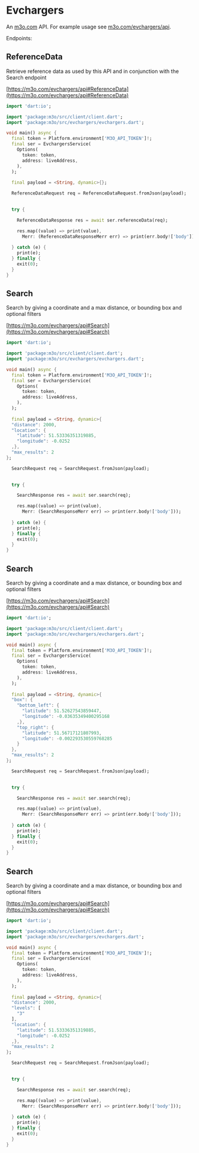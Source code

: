 # Evchargers

An [m3o.com](https://m3o.com) API. For example usage see [m3o.com/evchargers/api](https://m3o.com/evchargers/api).

Endpoints:

## ReferenceData

Retrieve reference data as used by this API and in conjunction with the Search endpoint


[https://m3o.com/evchargers/api#ReferenceData](https://m3o.com/evchargers/api#ReferenceData)

```dart
import 'dart:io';

import 'package:m3o/src/client/client.dart';
import 'package:m3o/src/evchargers/evchargers.dart';

void main() async {
  final token = Platform.environment['M3O_API_TOKEN']!;
  final ser = EvchargersService(
    Options(
      token: token,
      address: liveAddress,
    ),
  );
 
  final payload = <String, dynamic>{};

  ReferenceDataRequest req = ReferenceDataRequest.fromJson(payload);

  
  try {

	ReferenceDataResponse res = await ser.referenceData(req);

    res.map((value) => print(value),
	  Merr: (ReferenceDataResponseMerr err) => print(err.body!['body']));	
  
  } catch (e) {
    print(e);
  } finally {
    exit(0);
  }
}
```
## Search

Search by giving a coordinate and a max distance, or bounding box and optional filters


[https://m3o.com/evchargers/api#Search](https://m3o.com/evchargers/api#Search)

```dart
import 'dart:io';

import 'package:m3o/src/client/client.dart';
import 'package:m3o/src/evchargers/evchargers.dart';

void main() async {
  final token = Platform.environment['M3O_API_TOKEN']!;
  final ser = EvchargersService(
    Options(
      token: token,
      address: liveAddress,
    ),
  );
 
  final payload = <String, dynamic>{
  "distance": 2000,
  "location": {
    "latitude": 51.53336351319885,
    "longitude": -0.0252
  ,},
  "max_results": 2
};

  SearchRequest req = SearchRequest.fromJson(payload);

  
  try {

	SearchResponse res = await ser.search(req);

    res.map((value) => print(value),
	  Merr: (SearchResponseMerr err) => print(err.body!['body']));	
  
  } catch (e) {
    print(e);
  } finally {
    exit(0);
  }
}
```
## Search

Search by giving a coordinate and a max distance, or bounding box and optional filters


[https://m3o.com/evchargers/api#Search](https://m3o.com/evchargers/api#Search)

```dart
import 'dart:io';

import 'package:m3o/src/client/client.dart';
import 'package:m3o/src/evchargers/evchargers.dart';

void main() async {
  final token = Platform.environment['M3O_API_TOKEN']!;
  final ser = EvchargersService(
    Options(
      token: token,
      address: liveAddress,
    ),
  );
 
  final payload = <String, dynamic>{
  "box": {
    "bottom_left": {
      "latitude": 51.52627543859447,
      "longitude": -0.03635349400295168
    ,},
    "top_right": {
      "latitude": 51.56717121807993,
      "longitude": -0.002293530559768285
    }
  },
  "max_results": 2
};

  SearchRequest req = SearchRequest.fromJson(payload);

  
  try {

	SearchResponse res = await ser.search(req);

    res.map((value) => print(value),
	  Merr: (SearchResponseMerr err) => print(err.body!['body']));	
  
  } catch (e) {
    print(e);
  } finally {
    exit(0);
  }
}
```
## Search

Search by giving a coordinate and a max distance, or bounding box and optional filters


[https://m3o.com/evchargers/api#Search](https://m3o.com/evchargers/api#Search)

```dart
import 'dart:io';

import 'package:m3o/src/client/client.dart';
import 'package:m3o/src/evchargers/evchargers.dart';

void main() async {
  final token = Platform.environment['M3O_API_TOKEN']!;
  final ser = EvchargersService(
    Options(
      token: token,
      address: liveAddress,
    ),
  );
 
  final payload = <String, dynamic>{
  "distance": 2000,
  "levels": [
    "3"
  ],
  "location": {
    "latitude": 51.53336351319885,
    "longitude": -0.0252
  ,},
  "max_results": 2
};

  SearchRequest req = SearchRequest.fromJson(payload);

  
  try {

	SearchResponse res = await ser.search(req);

    res.map((value) => print(value),
	  Merr: (SearchResponseMerr err) => print(err.body!['body']));	
  
  } catch (e) {
    print(e);
  } finally {
    exit(0);
  }
}
```
